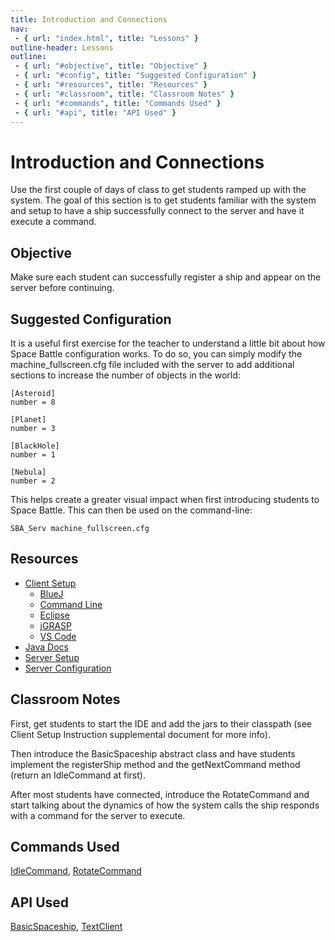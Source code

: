 ```yaml
---
title: Introduction and Connections
nav:
 - { url: "index.html", title: "Lessons" }
outline-header: Lessons
outline:
 - { url: "#objective", title: "Objective" }
 - { url: "#config", title: "Suggested Configuration" }
 - { url: "#resources", title: "Resources" }
 - { url: "#classroom", title: "Classroom Notes" }
 - { url: "#commands", title: "Commands Used" }
 - { url: "#api", title: "API Used" }
---
```


Introduction and Connections
============================
Use the first couple of days of class to get students ramped up with the system.  The goal of this section is to get students familiar with the system and setup to have a ship successfully connect to the server and have it execute a command. 

<a name="objective"></a>Objective
---------------------------------
Make sure each student can successfully register a ship and appear on the server before continuing. 

<a name="config"></a>Suggested Configuration
--------------------------------
It is a useful first exercise for the teacher to understand a little bit about how Space Battle configuration works.  To do so, you can simply modify the machine_fullscreen.cfg file included with the server to add additional sections to increase the number of objects in the world:

    [Asteroid]
    number = 8
    
    [Planet]
    number = 3
    
    [BlackHole]
    number = 1
    
    [Nebula]
    number = 2

This helps create a greater visual impact when first introducing students to Space Battle.  This can then be used on the command-line:

    SBA_Serv machine_fullscreen.cfg
 
<a name="resources"></a>Resources
------------------------------

 * [Client Setup](../client/index.html)    
    * [BlueJ](client/BlueJ/index.html)
    * [Command Line](client/CmdLine/index.html)
    * [Eclipse](client/Eclipse/index.html)
    * [jGRASP](client/jGRASP/index.html)
    * [VS Code](client/vscode/index.html)
 * <a href="client/java_doc/" target="_blank">Java Docs</a>
 * [Server Setup](../server/setup.html)
 * [Server Configuration](../server/config.html)
 
<a name="classroom"></a>Classroom Notes
--------------------------------
First, get students to start the IDE and add the jars to their classpath (see Client Setup Instruction supplemental document for more info). 

Then introduce the BasicSpaceship abstract class and have students implement the registerShip method and the getNextCommand method (return an IdleCommand at first). 

After most students have connected, introduce the RotateCommand and start talking about the dynamics of how the system calls the ship responds with a command for the server to execute. 

<a name="commands"></a>Commands Used
--------------------------------
[IdleCommand](http://mikeware.github.io/SpaceBattleArena/client/java_doc/ihs/apcs/spacebattle/commands/IdleCommand.html), [RotateCommand](http://mikeware.github.io/SpaceBattleArena/client/java_doc/ihs/apcs/spacebattle/commands/RotateCommand.html)

<a name="api"></a>API Used
-----------------------------
[BasicSpaceship](http://mikeware.github.io/SpaceBattleArena/client/java_doc/ihs/apcs/spacebattle/BasicSpaceship.html), [TextClient](http://mikeware.github.io/SpaceBattleArena/client/java_doc/ihs/apcs/spacebattle/TextClient.html)
